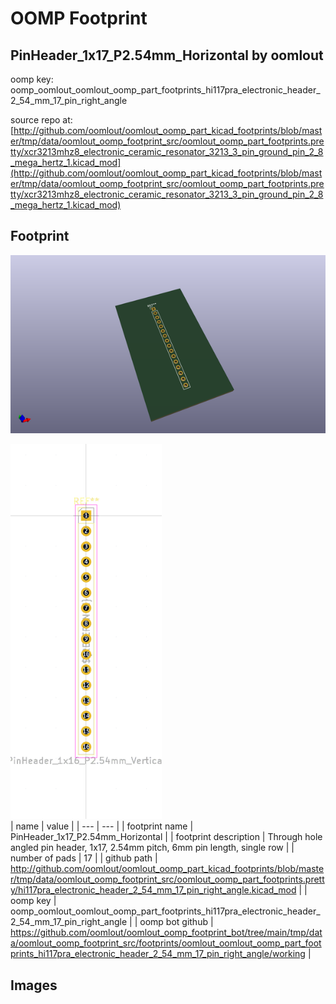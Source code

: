 # OOMP Footprint  
## PinHeader_1x17_P2.54mm_Horizontal  by oomlout  
  
oomp key: oomp_oomlout_oomlout_oomp_part_footprints_hi117pra_electronic_header_2_54_mm_17_pin_right_angle  
  
source repo at: [http://github.com/oomlout/oomlout_oomp_part_kicad_footprints/blob/master/tmp/data/oomlout_oomp_footprint_src/oomlout_oomp_part_footprints.pretty/xcr3213mhz8_electronic_ceramic_resonator_3213_3_pin_ground_pin_2_8_mega_hertz_1.kicad_mod](http://github.com/oomlout/oomlout_oomp_part_kicad_footprints/blob/master/tmp/data/oomlout_oomp_footprint_src/oomlout_oomp_part_footprints.pretty/xcr3213mhz8_electronic_ceramic_resonator_3213_3_pin_ground_pin_2_8_mega_hertz_1.kicad_mod)  
## Footprint  
  
[![working_kicad_pcb_3d.png](working_kicad_pcb_3d_600.png)](working_kicad_pcb_3d.png)  
  
[![working.png](working_600.png)](working.png)  
| name | value | 
| --- | --- | 
| footprint name | PinHeader_1x17_P2.54mm_Horizontal | 
| footprint description | Through hole angled pin header, 1x17, 2.54mm pitch, 6mm pin length, single row | 
| number of pads | 17 | 
| github path | http://github.com/oomlout/oomlout_oomp_part_kicad_footprints/blob/master/tmp/data/oomlout_oomp_footprint_src/oomlout_oomp_part_footprints.pretty/hi117pra_electronic_header_2_54_mm_17_pin_right_angle.kicad_mod | 
| oomp key | oomp_oomlout_oomlout_oomp_part_footprints_hi117pra_electronic_header_2_54_mm_17_pin_right_angle | 
| oomp bot github | https://github.com/oomlout/oomlout_oomp_footprint_bot/tree/main/tmp/data/oomlout_oomp_footprint_src/footprints/oomlout_oomlout_oomp_part_footprints_hi117pra_electronic_header_2_54_mm_17_pin_right_angle/working | 
## Images  

